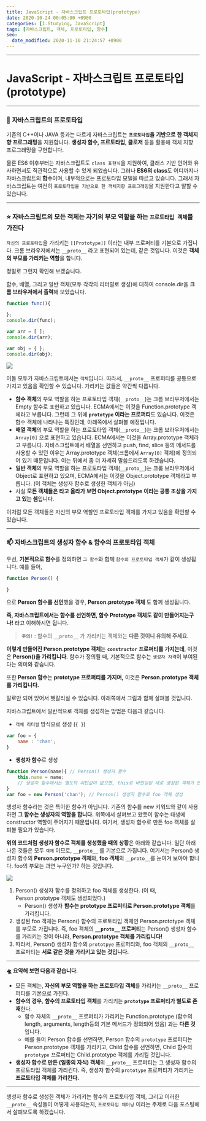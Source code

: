 ```yaml
---
title: JavaScript - 자바스크립트 프로토타입(prototype)
date: 2020-10-24 00:05:00 +0900
categories: [1.Studying, JavaScript]
tags: [자바스크립트, 객체, 프로토타입, 함수]
seo:
  date_modified: 2020-11-10 21:24:57 +0900
---
```




------

# **JavaScript - 자바스크립트 프로토타입(prototype)**


------

### 🚀 **자바스크립트의 프로토타입**

기존의 C++이나 JAVA 등과는 다르게 자바스크립트는 **`프로토타입`을 기반으로 한 객체지향 프로그래밍**을 지원합니다. **생성자 함수, 프르토타입, 클로저** 등을 활용해 객체 지향 프로그래밍을 구현합니다.

물론 ES6 이후부터는 자바스크립트도 `class 표현식`을 지원하여, 클래스 기반 언어와 유사하면서도 직관적으로 사용할 수 있게 되었습니다. 그러나 **ES6의 class**도 어디까지나 자바스크립트의 **함수**이며, 내부적으로는 프로토타입 모델을 따르고 있습니다. 그래서 자바스크립트는 여전히 `프로토타입을 기반으로 한 객체지향 프로그래밍`을 지원한다고 말할 수 있습니다.

------

### **⭐ 자바스크립트의 모든 객체**는 **자기의 부모 역할을 하는 `프로토타입 객체`를 가진다**

`자신의 프로토타입`을 가리키는 `[[Prototype]]` 이라는 내부 프로퍼티를 기본으로 가집니다. 크롬 브라우저에서는 `__proto__` 라고 표현되어 있는데, 같은 것입니다. 이것은 **객체의 부모를 가리키는 역할**을 합니다.

정말로 그런지 확인해 보겠습니다.

함수, 배열, 그리고 일반 객체(모두 각각의 리터럴로 생성)에 대하여 console.dir을 **크롬 브라우저에서 출력**해 보았습니다.

```javascript
function func(){
    
};
console.dir(func);

var arr = [ ];
console.dir(arr);

var obj = { };
console.dir(obj);
```

![](https://i.imgur.com/tTK3J2X.png)

이들 모두가 자바스크립트에서는 `객체`입니다. 따라서, `__proto__` 프로퍼티를 공통으로 가지고 있음을 확인할 수 있습니다. 가리키는 값들은 약간씩 다릅니다.

* **함수 객체**의 부모 역할을 하는 프로토타입 객체(`__proto__`)는 크롬 브라우저에서는 Empty 함수로 표현하고 있습니다. ECMA에서는 이것을 Function.prototype 객체라고 부릅니다. 그런데 그 위에 **`prototype` 이라는 프로퍼티**도 있습니다. 이것은 함수 객체에 나타나는 특징인데, 아래쪽에서 살펴볼 예정입니다.
* **배열 객체**의 부모 역할을 하는 프로토타입 객체(`__proto__`)는 크롬 브라우저에서는 `Array[0]` 으로 표현하고 있습니다. ECMA에서는 이것을 Array.prototype 객체라고 부릅니다. 자바스크립트에서 배열을 선언하고 push, find, slice 등의 메서드를 사용할 수 있던 이유는  Array.prototype 객체(크롬에서 `Array[0]` 객체)에 정의되어 있기 때문입니다. 이는 뒤에서 좀 더 자세히 말씀드리도록 하겠습니다.
* **일반 객체**의 부모 역할을 하는 프로토타입 객체(`__proto__`)는 크롬 브라우저에서 Object로 표현하고 있으며, ECMA에서는 이것을 Object.prototype 객체라고 부릅니다. (이 객체는 생성자 함수로 생성한 객체가 아님)
* 사실 **모든 객체들은 타고 올라가 보면 Object.prototype 이라는 공통 조상을 가지고 있는 셈**입니다.

이처럼 모든 객체들은 자신의 부모 역할인 프로토타입 객체를 가지고 있음을 확인할 수 있습니다.

------

### **📫 자바스크립트의 생성자 함수 & 함수의 프로토타입 객체**

우선, **기본적으로 함수**를 정의하면 `그 함수`와 함께 `함수의 프로토타입 객체`가 같이 생성됩니다. 예를 들어,

```javascript
function Person() {
    
}
```

으로 **Person 함수를 선언**했을 경우, **Person.prototype 객체** 도 함께 생성됩니다.

**즉, 자바스크립트에서는 함수를 선언하면, 함수 Prototype 객체도 같이 만들어지는구나!** 라고 이해하시면 됩니다.

> **`주의!`** : 함수의 `__proto__` 가 가리키는 객체와는 **다른 것이니 유의해 주세요.**

**이렇게 만들어진 Person.prototype 객체**는 **`constructor` 프로퍼티를 가지는데**, 이것은 **Person()을 가리킵니다.** 함수가 정의될 때, 기본적으로 함수는 `생성자 자격`이 부여된다는 의미와 같습니다. 

또한 **Person 함수**는 **prototype 프로퍼티를 가지며,** 이것은 **Person.prototype 객체를 가리킵니다.**

말로만 되어 있어서 헷갈리실 수 있습니다. 아래쪽에서 그림과 함께 살펴볼 것입니다.

자바스크립트에서 일반적으로 객체를 생성하는 방법은 다음과 같습니다.

* `객체 리터럴` 방식으로 생성 (`{ }`)

```javascript
var foo = {
	name : 'chan';
}
```

* **생성자 함수**로 생성

```javascript
function Person(name){ // Person() 생성자 함수
	this.name = name;
    // 생성자 함수에서는 별도의 리턴값이 없으면, this로 바인딩된 새로 생성된 객체가 반환된다.
}
var foo = new Person('chan'); // Person() 생성자 함수로 foo 객체 생성
```

생성자 함수라는 것은 특이한 함수가 아닙니다. 기존의 함수를 new 키워드와 같이 사용하면 **그 함수는 생성자의 역할을 합니다.** 위쪽에서 살펴보고 왔듯이 함수는 태생에 constructor 역할이 주어지기 때문입니다. 여기서, 생성자 함수로 만든 foo 객체를 살펴볼 필요가 있습니다.

**위의 코드처럼 생성자 함수로 객체를 생성했을 때의 상황**은 아래와 같습니다. 일단 아래 나온 것들은 모두 `객체` 이므로, `__proto__` 를 기본으로 가집니다. 여기서는 Person() 생성자 함수의 **Person.prototype 객체**와, **foo 객체**의 `__proto__`를 눈여겨 보아야 합니다. foo의 부모는 과연 누구인가? 하는 것입니다.

![](https://i.imgur.com/ZmJZHWJ.png)

1. Person() 생성자 함수를 정의하고 foo 객체를 생성한다. (이 때, Person.prototype 객체도 생성되었다.)
   * Person() 생성자 **함수는 prototype 프로퍼티로 Person.prototype 객체**를 가리킵니다.
2. 생성된 foo 객체는 Person() 함수의 프로토타입 객체인 Person.prototype 객체를 부모로 가집니다. 즉, foo 객체의 **`__proto__` 프로퍼티**는 Person() 생성자 함수를 가리키는 것이 아니라, **Person.prototype 객체를 가리킵니다!**
3. 따라서, Person() 생성자 함수의 `prototpye` 프로퍼티와, foo 객체의 `__proto__` 프로퍼티는 **서로 같은 것을 가리키고 있는 것입니다.** 

------

**🛸 요약해 보면 다음과 같습니다.**

* 모든 객체는, **자신의 부모 역할을 하는 프로토타입 객체**를 가리키는 `__proto__` 프로퍼티를 기본으로 가진다.
* **함수의 경우,** **함수의 프로토타입 객체**를 가리키는 **`prototype` 프로퍼티가 별도로 존재**한다.
  * 함수 자체의 `__proto__` 프로퍼티가 가리키는 Function.prototype (함수의 length, arguments, length등의 기본 메서드가 정의되어 있음) 과는 **다른 것**입니다.
  * 예를 들어 Person 함수를 선언하면, Person 함수의 `prototype` 프로퍼티는 Person.prototype 객체를 가리키고, Child 함수를 선언하면, Child 함수의 `prototype` 프로퍼티는 Child.prototype 객체를 가리킬 것입니다.
* **생성자 함수로 만든 (일종의 자식) 객체**의 `__proto__` 프로퍼티는 그 생성자 함수의 프로토타입 객체를 가리킨다. 즉, 생성자 함수의 `prototype` 프로퍼티가 가리키는 **프로토타입 객체를 가리킨다.**

------

생성자 함수로 생성한 객체가 가리키는 함수의 프로토타입 객체, 그리고 이러한 `__proto__` 속성들이 어떻게 사용되는지, `프로토타입 체이닝` 이라는 주제로 다음 포스팅에서 살펴보도록 하겠습니다.
